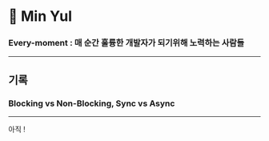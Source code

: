 # 🐼 Min Yul 


### Every-moment  :  매 순간 훌륭한 개발자가 되기위해 노력하는 사람들


---


## 기록

### Blocking vs Non-Blocking, Sync vs Async

---


아직 !